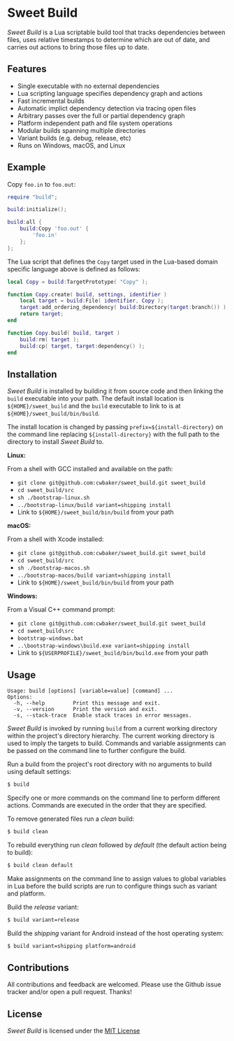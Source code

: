 # Sweet Build

*Sweet Build* is a Lua scriptable build tool that tracks dependencies between files, uses relative timestamps to determine which are out of date, and carries out actions to bring those files up to date.

## Features

- Single executable with no external dependencies
- Lua scripting language specifies dependency graph and actions
- Fast incremental builds
- Automatic implict dependency detection via tracing open files
- Arbitrary passes over the full or partial dependency graph
- Platform independent path and file system operations
- Modular builds spanning multiple directories
- Variant builds (e.g. debug, release, etc)
- Runs on Windows, macOS, and Linux

## Example

Copy `foo.in` to `foo.out`:

~~~lua
require "build";

build:initialize();

build:all {
    build:Copy 'foo.out' {
        'foo.in'
    };    
};
~~~

The Lua script that defines the `Copy` target used  in the Lua-based domain specific language above is defined as follows:

~~~lua
local Copy = build:TargetPrototype( "Copy" );

function Copy.create( build, settings, identifier )
    local target = build:File( identifier, Copy );
    target:add_ordering_dependency( build:Directory(target:branch()) );
    return target;
end

function Copy.build( build, target )
    build:rm( target );
    build:cp( target, target:dependency() );
end
~~~

## Installation

*Sweet Build* is installed by building it from source code and then linking the `build` executable into your path.  The default install location is `${HOME}/sweet_build` and the `build` executable to link to is at `${HOME}/sweet_build/bin/build`.

The install location is changed by passing `prefix=${install-directory}` on the command line replacing `${install-directory}` with the full path to the directory to install *Sweet Build* to.

**Linux:**

From a shell with GCC installed and available on the path:

- `git clone git@github.com:cwbaker/sweet_build.git sweet_build`
- `cd sweet_build/src`
- `sh ./bootstrap-linux.sh`
- `../bootstrap-linux/build variant=shipping install`
- Link to `${HOME}/sweet_build/bin/build` from your path

**macOS:**

From a shell with Xcode installed:

- `git clone git@github.com:cwbaker/sweet_build.git sweet_build`
- `cd sweet_build/src`
- `sh ./bootstrap-macos.sh`
- `../bootstrap-macos/build variant=shipping install`
- Link to `${HOME}/sweet_build/bin/build` from your path

**Windows:**

From a Visual C++ command prompt:

- `git clone git@github.com:cwbaker/sweet_build.git sweet_build`
- `cd sweet_build\src`
- `bootstrap-windows.bat`
- `..\bootstrap-windows\build.exe variant=shipping install`
- Link to `${USERPROFILE}/sweet_build/bin/build.exe` from your path

## Usage

    Usage: build [options] [variable=value] [command] ...
    Options:
      -h, --help         Print this message and exit.
      -v, --version      Print the version and exit.
      -s, --stack-trace  Enable stack traces in error messages.

*Sweet Build* is invoked by running `build` from a current working directory within the project's directory hierarchy.  The current working directory is used to imply the targets to build.  Commands and variable assignments can be passed on the command line to further configure the build.

Run a build from the project's root directory with no arguments to build using default settings:

~~~bash
$ build
~~~

Specify one or more commands on the command line to perform different actions.  Commands are executed in the order that they are specified.

To remove generated files run a *clean* build:

~~~bash
$ build clean
~~~

To rebuild everything run *clean* followed by *default* (the default action being to build):

~~~bash
$ build clean default
~~~

Make assignments on the command line to assign values to global variables in Lua before the build scripts are run to configure things such as variant and platform.

Build the *release* variant:

~~~bash
$ build variant=release
~~~

Build the *shipping* variant for Android instead of the host operating system:

~~~bash
$ build variant=shipping platform=android
~~~

## Contributions

All contributions and feedback are welcomed.  Please use the Github issue tracker and/or open a pull request.  Thanks!

## License

*Sweet Build* is licensed under the [MIT License](http://www.opensource.org/licenses/MIT)

